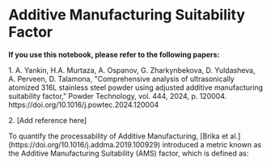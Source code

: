 # Additive Manufacturing Suitability Factor
<p><b>If you use this notebook, please refer to the following papers:</b></p>
<p> 1. A. Yankin, H.A. Murtaza, A. Ospanov, G. Zharkynbekova, D. Yuldasheva, A. Perveen, D. Talamona, "Comprehensive analysis of ultrasonically atomized 316L stainless steel powder using adjusted additive manufacturing suitability factor," Powder Technology, vol. 444, 2024, p. 120004. https://doi.org/10.1016/j.powtec.2024.120004 </p>
<p>2. [Add reference here]</p>
<p>To quantify the processability of Additive Manufacturing, [Brika et al.](https://doi.org/10.1016/j.addma.2019.100929) introduced a metric known as the Additive Manufacturing Suitability (AMS) factor, which is defined as:</p>



<p></p>
<p></p>
